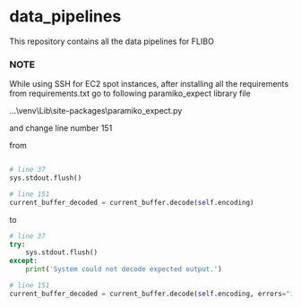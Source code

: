 # data_pipelines
This repository contains all the data pipelines for FLIBO

### NOTE 
While using SSH for EC2 spot instances, after installing all the requirements from requirements.txt go to following paramiko_expect library file

...\venv\Lib\site-packages\paramiko_expect.py

and change line number 151

from

```python

# line 37
sys.stdout.flush()

# line 151
current_buffer_decoded = current_buffer.decode(self.encoding)
```

to

```python
# line 37
try:
    sys.stdout.flush()
except:
    print('System could not decode expected output.')

# line 151
current_buffer_decoded = current_buffer.decode(self.encoding, errors="ignore")
```
